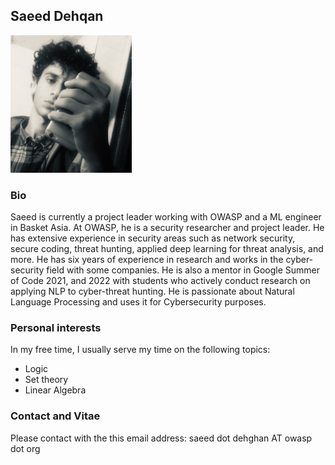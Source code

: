## Saeed Dehqan
<img src="https://github.com/saeeddhqan/page/raw/main/1D9C833D_8E.jpeg" height="220">

### Bio

Saeed is currently a project leader working with OWASP and a ML engineer in Basket Asia. At OWASP, he is a security researcher and project leader. He has extensive experience in security areas such as network security, secure coding, threat hunting, applied deep learning for threat analysis, and more. He has six years of experience in research and works in the cyber-security field with some companies. He is also a mentor in Google Summer of Code 2021, and 2022 with students who actively conduct research on applying NLP to cyber-threat hunting. He is passionate about Natural Language Processing and uses it for Cybersecurity purposes.

### Personal interests
In my free time, I usually serve my time on the following topics:
* Logic
* Set theory
* Linear Algebra

### Contact and Vitae
Please contact with the this email address: saeed dot dehghan AT owasp dot org
